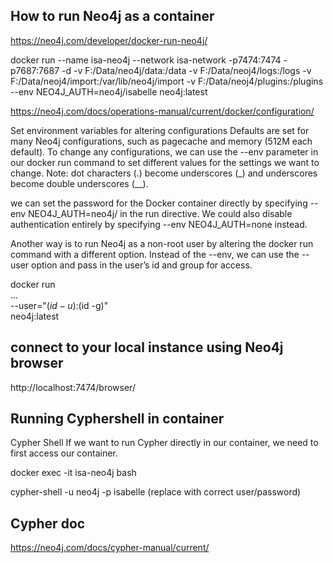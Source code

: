 ## How to run Neo4j as a container
https://neo4j.com/developer/docker-run-neo4j/


<!-- docker run --name isa-neo4j --network isa-network -p7474:7474 -p7687:7687 -d -v F:/Data/neo4j/data:/data -v F:/Data/neoj4/logs:/logs -v F:/Data/neoj4/import:/var/lib/neo4j/import -v F:/Data/neoj4/plugins:/plugins --env NEO4J_AUTH=neo4j/isabelle --env NEO4J_dbms_connector_https_advertised__address=localhost:7473 --env NEO4J_dbms_connector_http_advertised__address=localhost:7474 --env NEO4J_dbms_connector_bolt_advertised__address=localhost:7687 --env NEO4J_dbms_connector_bolt_address=0.0.0.0:7687  neo4j:latest  -->

docker run --name isa-neo4j --network isa-network  -p7474:7474 -p7687:7687 -d -v F:/Data/neo4j/data:/data -v F:/Data/neoj4/logs:/logs -v F:/Data/neoj4/import:/var/lib/neo4j/import -v F:/Data/neoj4/plugins:/plugins --env NEO4J_AUTH=neo4j/isabelle neo4j:latest 

https://neo4j.com/docs/operations-manual/current/docker/configuration/

Set environment variables for altering configurations
Defaults are set for many Neo4j configurations, such as pagecache and memory (512M each default). To change any configurations, we can use the --env parameter in our docker run command to set different values for the settings we want to change. Note: dot characters (.) become underscores (_) and underscores become double underscores (__).

we can set the password for the Docker container directly by specifying --env NEO4J_AUTH=neo4j/<password> in the run directive. We could also disable authentication entirely by specifying --env NEO4J_AUTH=none instead.

Another way is to run Neo4j as a non-root user by altering the docker run command with a different option. Instead of the --env, we can use the --user option and pass in the user’s id and group for access. 

docker run \
    ... \
    --user="$(id -u):$(id -g)" \
    neo4j:latest

## connect to your local instance using Neo4j browser
http://localhost:7474/browser/

## Running Cyphershell in container
Cypher Shell
If we want to run Cypher directly in our container, we need to first access our container.

docker exec -it isa-neo4j bash

cypher-shell -u neo4j -p isabelle (replace with correct user/password)

## Cypher doc
https://neo4j.com/docs/cypher-manual/current/
